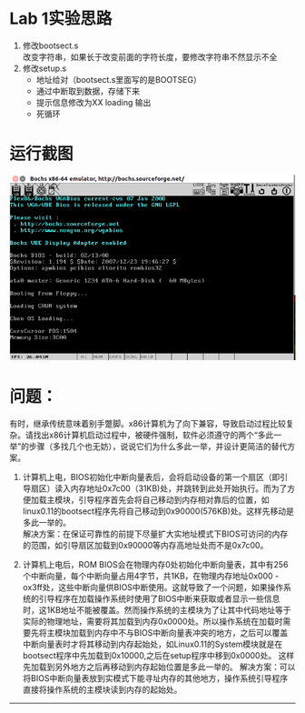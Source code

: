Lab 1实验思路
===
1. 修改bootsect.s  
   改变字符串，如果长于改变前面的字符长度，要修改字符串不然显示不全
2. 修改setup.s
    * 地址给对（bootsect.s里面写的是BOOTSEG）
    * 通过中断取到数据，存储下来
    * 提示信息修改为XX loading 输出
    * 死循环

运行截图
===
![屏幕截图.png](屏幕截图.png)

问题：
===
有时，继承传统意味着别手蹩脚。x86计算机为了向下兼容，导致启动过程比较复杂。请找出x86计算机启动过程中，被硬件强制，软件必须遵守的两个“多此一举”的步骤（多找几个也无妨），说说它们为什么多此一举，并设计更简洁的替代方案。  
1. 计算机上电，BIOS初始化中断向量表后，会将启动设备的第一个扇区（即引导扇区）读入内存地址0x7c00（31KB)处，并跳转到此处开始执行。而为了方便加载主模块，引导程序首先会将自己移动到内存相对靠后的位置，如linux0.11的bootsect程序先将自己移动到0x90000(576KB)处。这样先移动是多此一举的。  
解决方案：在保证可靠性的前提下尽量扩大实地址模式下BIOS可访问的内存的范围，如引导扇区加载到0x90000等内存高地址处而不是0x7c00。
 
2. 计算机上电后，ROM BIOS会在物理内存0处初始化中断向量表，其中有256个中断向量，每个中断向量占用4字节，共1KB，在物理内存地址0x000 - ox3ff处，这些中断向量供BIOS中断使用。这就导致了一个问题，如果操作系统的引导程序在加载操作系统时使用了BIOS中断来获取或者显示一些信息时，这1KB地址不能被覆盖。然而操作系统的主模块为了让其中代码地址等于实际的物理地址，需要将其加载到内存0x0000处。所以操作系统在加载时需要先将主模块加载到内存中不与BIOS中断向量表冲突的地方，之后可以覆盖中断向量表时才将其移动到内存起始处，如Linux0.11的System模块就是在bootsect程序中先加载到0x10000,之后在setup程序中移到0x0000处。 这样先加载到另外地方之后再移动到内存起始位置是多此一举的。
    解决方案：可以将BIOS中断向量表放到实模式下能寻址内存的其他地方，操作系统引导程序直接将操作系统的主模块读到内存的起始处。
___